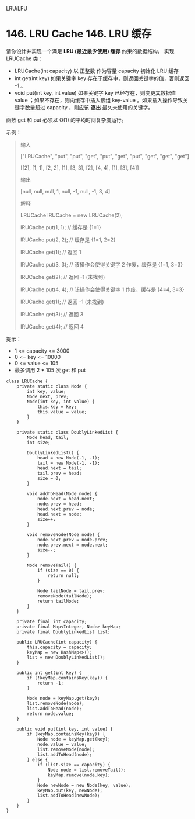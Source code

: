 LRU/LFU

# 146. LRU Cache 146. LRU 缓存

请你设计并实现一个满足  **LRU (最近最少使用) 缓存** 约束的数据结构。
实现 LRUCache 类：

- LRUCache(int capacity) 以 正整数 作为容量 capacity 初始化 LRU 缓存
- int get(int key) 如果关键字 key 存在于缓存中，则返回关键字的值，否则返回 -1 。
- void put(int key, int value) 如果关键字 key 已经存在，则变更其数据值 value ；如果不存在，则向缓存中插入该组 key-value 。如果插入操作导致关键字数量超过 capacity ，则应该 **逐出** 最久未使用的关键字。

函数 get 和 put 必须以 O(1) 的平均时间复杂度运行。

示例：

> 输入
> 
> ["LRUCache", "put", "put", "get", "put", "get", "put", "get", "get", "get"]
> 
> [[2], [1, 1], [2, 2], [1], [3, 3], [2], [4, 4], [1], [3], [4]]
> 
> 输出
> 
> [null, null, null, 1, null, -1, null, -1, 3, 4]
> 
> 解释
> 
> LRUCache lRUCache = new LRUCache(2);
> 
> lRUCache.put(1, 1); // 缓存是 {1=1}
> 
> lRUCache.put(2, 2); // 缓存是 {1=1, 2=2}
> 
> lRUCache.get(1);    // 返回 1
> 
> lRUCache.put(3, 3); // 该操作会使得关键字 2 作废，缓存是 {1=1, 3=3}
> 
> lRUCache.get(2);    // 返回 -1 (未找到)
> 
> lRUCache.put(4, 4); // 该操作会使得关键字 1 作废，缓存是 {4=4, 3=3}
> 
> lRUCache.get(1);    // 返回 -1 (未找到)
> 
> lRUCache.get(3);    // 返回 3
> 
> lRUCache.get(4);    // 返回 4
 
提示：

- 1 <= capacity <= 3000
- 0 <= key <= 10000
- 0 <= value <= 105
- 最多调用 2 * 105 次 get 和 put

```
class LRUCache {
    private static class Node {
        int key, value;
        Node next, prev;
        Node(int key, int value) {
            this.key = key;
            this.value = value;
        }
    }

    private static class DoublyLinkedList {
        Node head, tail;
        int size;

        DoublyLinkedList() {
            head = new Node(-1, -1);
            tail = new Node(-1, -1);
            head.next = tail;
            tail.prev = head;
            size = 0;    
        }

        void addToHead(Node node) {
            node.next = head.next;
            node.prev = head;
            head.next.prev = node;
            head.next = node;
            size++;
        }   

        void removeNode(Node node) {
            node.next.prev = node.prev;
            node.prev.next = node.next;  
            size--;  
        }

        Node removeTail() {
            if (size == 0) {
                return null;
            }

            Node tailNode = tail.prev;
            removeNode(tailNode);
            return tailNode;
        } 
    }

    private final int capacity;
    private final Map<Integer, Node> keyMap;
    private final DoublyLinkedList list;

    public LRUCache(int capacity) {
        this.capacity = capacity; 
        keyMap = new HashMap<>();
        list = new DoublyLinkedList();   
    }
    
    public int get(int key) {
        if (!keyMap.containsKey(key)) {
            return -1;
        }

        Node node = keyMap.get(key);
        list.removeNode(node);
        list.addToHead(node);
        return node.value;
    }
    
    public void put(int key, int value) {
        if (keyMap.containsKey(key)) {
            Node node = keyMap.get(key);
            node.value = value;
            list.removeNode(node);
            list.addToHead(node);           
        } else {
            if (list.size == capacity) {
                Node node = list.removeTail();
                keyMap.remove(node.key);
            }
            Node newNode = new Node(key, value);
            keyMap.put(key, newNode);
            list.addToHead(newNode);
        }    
    }
}
```